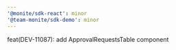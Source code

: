 ```yaml
---
'@monite/sdk-react': minor
'@team-monite/sdk-demo': minor
---
```


feat(DEV-11087): add ApprovalRequestsTable component
